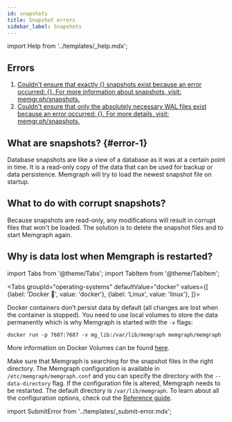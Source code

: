 ```yaml
---
id: snapshots
title: Snapshot errors
sidebar_label: Snapshots
---
```


import Help from '../templates/_help.mdx';

<Help/>

## Errors

1. [Couldn't ensure that exactly {} snapshots exist because an error occurred:
   {}. For more information about snapshots, visit: memgr.ph/snapshots.](#error-1)
2. [Couldn't ensure that only the absolutely necessary WAL files exist because an
   error occurred: {}. For more details, visit: memgr.ph/snapshots.](#error-1)

## What are snapshots? {#error-1}

Database snapshots are like a view of a database as it was at a certain point in
time. It is a read-only copy of the data that can be used for backup or data
persistence. Memgraph will try to load the newest snapshot file on startup.

## What to do with corrupt snapshots?

Because snapshots are read-only, any modifications will result in corrupt
files that won't be loaded. The solution is to delete the snapshot files and to
start Memgraph again.

## Why is data lost when Memgraph is restarted?

import Tabs from '@theme/Tabs';
import TabItem from '@theme/TabItem';

<Tabs
  groupId="operating-systems"
  defaultValue="docker"
  values={[
    {label: 'Docker 🐳', value: 'docker'},
    {label: 'Linux', value: 'linux'},
  ]}>
  <TabItem value="docker">

Docker containers don’t persist data by default (all changes are lost when the
container is stopped). You need to use local volumes to store the data
permanently which is why Memgraph is started with the `-v` flags:

```console
docker run -p 7687:7687 -v mg_lib:/var/lib/memgraph memgraph/memgraph
```

More information on Docker Volumes can be found
[here](https://docs.docker.com/storage/volumes/).

  </TabItem>
  <TabItem value="linux">

Make sure that Memgraph is searching for the snapshot files in the right
directory. The Memgraph configuration is available in
`/etc/memgraph/memgraph.conf` and you can specify the directory with the
`--data-directory` flag. If the configuration file is altered, Memgraph needs to
be restarted. The default directory is `/var/lib/memgraph`. To learn about all the
configuration options, check out the [Reference
guide](/memgraph/reference-guide/configuration).

  </TabItem>
</Tabs>

import SubmitError from '../templates/_submit-error.mdx';

<SubmitError/>
